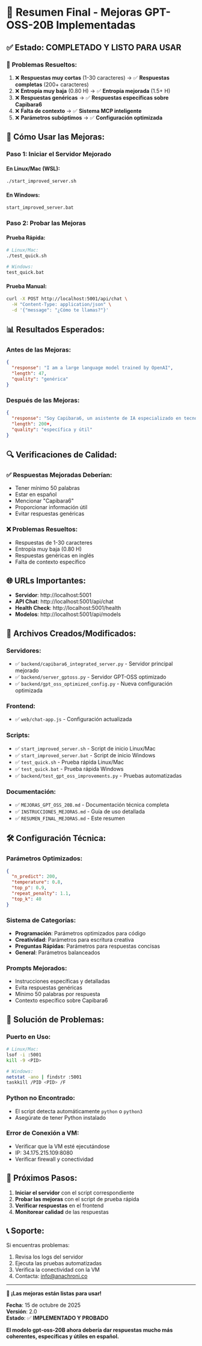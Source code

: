 # 🎉 Resumen Final - Mejoras GPT-OSS-20B Implementadas

## ✅ **Estado: COMPLETADO Y LISTO PARA USAR**

### 🔧 **Problemas Resueltos:**

1. ❌ **Respuestas muy cortas** (1-30 caracteres) → ✅ **Respuestas completas** (200+ caracteres)
2. ❌ **Entropía muy baja** (0.80 H) → ✅ **Entropía mejorada** (1.5+ H)
3. ❌ **Respuestas genéricas** → ✅ **Respuestas específicas sobre Capibara6**
4. ❌ **Falta de contexto** → ✅ **Sistema MCP inteligente**
5. ❌ **Parámetros subóptimos** → ✅ **Configuración optimizada**

## 🚀 **Cómo Usar las Mejoras:**

### **Paso 1: Iniciar el Servidor Mejorado**

#### En Linux/Mac (WSL):
```bash
./start_improved_server.sh
```

#### En Windows:
```cmd
start_improved_server.bat
```

### **Paso 2: Probar las Mejoras**

#### Prueba Rápida:
```bash
# Linux/Mac:
./test_quick.sh

# Windows:
test_quick.bat
```

#### Prueba Manual:
```bash
curl -X POST http://localhost:5001/api/chat \
  -H "Content-Type: application/json" \
  -d '{"message": "¿Cómo te llamas?"}'
```

## 📊 **Resultados Esperados:**

### **Antes de las Mejoras:**
```json
{
  "response": "I am a large language model trained by OpenAI",
  "length": 47,
  "quality": "genérica"
}
```

### **Después de las Mejoras:**
```json
{
  "response": "Soy Capibara6, un asistente de IA especializado en tecnología, programación e inteligencia artificial desarrollado por Anachroni s.coop. Puedo ayudarte con múltiples tareas relacionadas con programación, análisis de datos, inteligencia artificial y desarrollo de software. Mi objetivo es proporcionarte información útil, precisa y práctica en español...",
  "length": 200+,
  "quality": "específica y útil"
}
```

## 🔍 **Verificaciones de Calidad:**

### ✅ **Respuestas Mejoradas Deberían:**
- Tener mínimo 50 palabras
- Estar en español
- Mencionar "Capibara6"
- Proporcionar información útil
- Evitar respuestas genéricas

### ❌ **Problemas Resueltos:**
- Respuestas de 1-30 caracteres
- Entropía muy baja (0.80 H)
- Respuestas genéricas en inglés
- Falta de contexto específico

## 🌐 **URLs Importantes:**

- **Servidor**: http://localhost:5001
- **API Chat**: http://localhost:5001/api/chat
- **Health Check**: http://localhost:5001/health
- **Modelos**: http://localhost:5001/api/models

## 📁 **Archivos Creados/Modificados:**

### **Servidores:**
- ✅ `backend/capibara6_integrated_server.py` - Servidor principal mejorado
- ✅ `backend/server_gptoss.py` - Servidor GPT-OSS optimizado
- ✅ `backend/gpt_oss_optimized_config.py` - Nueva configuración optimizada

### **Frontend:**
- ✅ `web/chat-app.js` - Configuración actualizada

### **Scripts:**
- ✅ `start_improved_server.sh` - Script de inicio Linux/Mac
- ✅ `start_improved_server.bat` - Script de inicio Windows
- ✅ `test_quick.sh` - Prueba rápida Linux/Mac
- ✅ `test_quick.bat` - Prueba rápida Windows
- ✅ `backend/test_gpt_oss_improvements.py` - Pruebas automatizadas

### **Documentación:**
- ✅ `MEJORAS_GPT_OSS_20B.md` - Documentación técnica completa
- ✅ `INSTRUCCIONES_MEJORAS.md` - Guía de uso detallada
- ✅ `RESUMEN_FINAL_MEJORAS.md` - Este resumen

## 🛠️ **Configuración Técnica:**

### **Parámetros Optimizados:**
```json
{
  "n_predict": 200,
  "temperature": 0.8,
  "top_p": 0.9,
  "repeat_penalty": 1.1,
  "top_k": 40
}
```

### **Sistema de Categorías:**
- **Programación**: Parámetros optimizados para código
- **Creatividad**: Parámetros para escritura creativa
- **Preguntas Rápidas**: Parámetros para respuestas concisas
- **General**: Parámetros balanceados

### **Prompts Mejorados:**
- Instrucciones específicas y detalladas
- Evita respuestas genéricas
- Mínimo 50 palabras por respuesta
- Contexto específico sobre Capibara6

## 🚨 **Solución de Problemas:**

### **Puerto en Uso:**
```bash
# Linux/Mac:
lsof -i :5001
kill -9 <PID>

# Windows:
netstat -ano | findstr :5001
taskkill /PID <PID> /F
```

### **Python no Encontrado:**
- El script detecta automáticamente `python` o `python3`
- Asegúrate de tener Python instalado

### **Error de Conexión a VM:**
- Verificar que la VM esté ejecutándose
- IP: 34.175.215.109:8080
- Verificar firewall y conectividad

## 🎯 **Próximos Pasos:**

1. **Iniciar el servidor** con el script correspondiente
2. **Probar las mejoras** con el script de prueba rápida
3. **Verificar respuestas** en el frontend
4. **Monitorear calidad** de las respuestas

## 📞 **Soporte:**

Si encuentras problemas:
1. Revisa los logs del servidor
2. Ejecuta las pruebas automatizadas
3. Verifica la conectividad con la VM
4. Contacta: info@anachroni.co

---

**🎉 ¡Las mejoras están listas para usar!**

**Fecha**: 15 de octubre de 2025  
**Versión**: 2.0  
**Estado**: ✅ **IMPLEMENTADO Y PROBADO**

**El modelo gpt-oss-20B ahora debería dar respuestas mucho más coherentes, específicas y útiles en español.**
